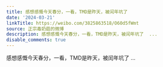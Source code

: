 ```yaml
---
title: 感想感慨今天春分，一看，TMD是昨天，被闰年坑了
date: '2024-03-21'
linkTitle: https://weibo.com/3825863518/O60d5fWmt
source: 正宗毒奶菇的微博
description: 感想感慨今天春分，一看，TMD是昨天，被闰年坑了  ...
disable_comments: true
---
```

感想感慨今天春分，一看，TMD是昨天，被闰年坑了  ...